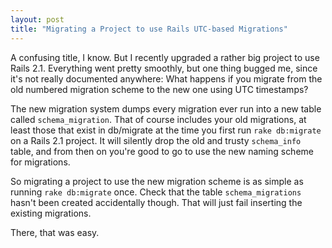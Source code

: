 ```yaml
---
layout: post
title: "Migrating a Project to use Rails UTC-based Migrations"
---
```

A confusing title, I know. But I recently upgraded a rather big project to use Rails 2.1. Everything went pretty smoothly, but one thing bugged me, since it's not really documented anywhere: What happens if you migrate from the old numbered migration scheme to the new one using UTC timestamps?

The new migration system dumps every migration ever run into a new table called `schema_migration`. That of course includes your old migrations, at least those that exist in db/migrate at the time you first run `rake db:migrate` on a Rails 2.1 project. It will silently drop the old and trusty `schema_info` table, and from then on you're good to go to use the new naming scheme for migrations.

So migrating a project to use the new migration scheme is as simple as running `rake db:migrate` once. Check that the table `schema_migrations` hasn't been created accidentally though. That will just fail inserting the existing migrations.

There, that was easy.